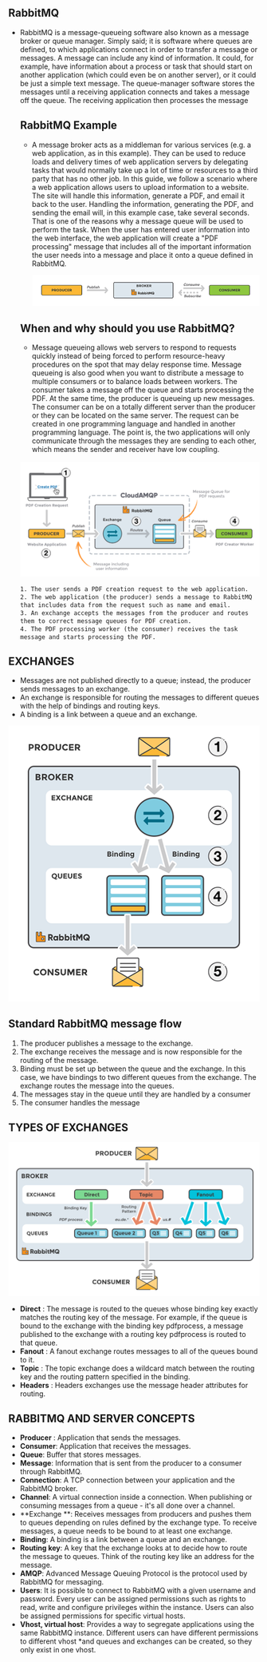 ## RabbitMQ

 * RabbitMQ is a message-queueing software also known as a message broker or queue manager. 
   Simply said; it is software where queues are defined, to which applications connect in order to transfer a message or messages.
   A message can include any kind of information. It could, for example, 
   have information about a process or task that should start on another application (which could even be on another server), 
   or it could be just a simple text message. The queue-manager software stores the messages until a receiving application connects and takes a message off the queue.
   The receiving application then processes the message
   
   
   ## RabbitMQ Example
  
    * A message broker acts as a middleman for various services (e.g. a web application, as in this example). They can be used to reduce loads and delivery times       of web application servers by delegating tasks that would normally take up a lot of time or resources to a third party that has no other job.
      In this guide, we follow a scenario where a web application allows users to upload information to a website. The site will handle this information, generate       a PDF, and email it back to the user. Handling the information, generating the PDF, and sending the email will, in this example case, take several seconds.       That is one of the reasons why a message queue will be used to perform the task.
      When the user has entered user information into the web interface, the web application will create a "PDF processing" message that includes all of the             important information the user needs into a message and place it onto a queue defined in RabbitMQ.
      
      <img src="/images/workflow-rabbitmq.png?raw=true" alt="workflow-rabbitmq">
      
    ## When and why should you use RabbitMQ?
     * Message queueing allows web servers to respond to requests quickly instead of being forced to perform resource-heavy procedures on the spot that may delay       response time. Message queueing is also good when you want to distribute a message to multiple consumers or to balance loads between workers.
      The consumer takes a message off the queue and starts processing the PDF. At the same time, the producer is queueing up new messages. The consumer can be on       a totally different server than the producer or they can be located on the same server. The request can be created in one programming language and handled         in another programming language. The point is, the two applications will only communicate through the messages they are sending to each other, which means         the sender and receiver have low coupling.
      </br>
      <img src="/images/rabbitmq-beginners-updated.png" alt="rabbitmq-beginners-updated" width="900">
      </br>
      
      
      
       1. The user sends a PDF creation request to the web application.
       2. The web application (the producer) sends a message to RabbitMQ that includes data from the request such as name and email.
       3. An exchange accepts the messages from the producer and routes them to correct message queues for PDF creation.
       4. The PDF processing worker (the consumer) receives the task message and starts processing the PDF.


## EXCHANGES
  * Messages are not published directly to a queue; instead, the producer sends messages to an exchange. 
  * An exchange is responsible for routing the messages to different queues with the help of bindings and routing keys.
  * A binding is a link between a queue and an exchange.

<img src="/images/exchanges-bidings-routing-keys.png?raw=true" alt="exchanges-bidings-routing-keys">

## Standard RabbitMQ message flow
 1. The producer publishes a message to the exchange.
 2. The exchange receives the message and is now responsible for the routing of the message.
 3. Binding must be set up between the queue and the exchange. In this case, we have bindings to two different queues from the exchange. The exchange routes the message into the queues.
 4. The messages stay in the queue until they are handled by a consumer
 5. The consumer handles the message

## TYPES OF EXCHANGES
  
<img src="/images/exchanges-topic-fanout-direct.png?raw=true" alt="exchanges-topic-fanout-direct">

 * **Direct** : The message is routed to the queues whose binding key exactly matches the routing key of the message. For example, if the queue is bound to the exchange with the binding key pdfprocess, a message published to the exchange with a routing key pdfprocess is routed to that queue.
 * **Fanout** : A fanout exchange routes messages to all of the queues bound to it. 
 * **Topic** : The topic exchange does a wildcard match between the routing key and the routing pattern specified in the binding. 
 * **Headers** : Headers exchanges use the message header attributes for routing. 

## RABBITMQ AND SERVER CONCEPTS 
* **Producer** : Application that sends the messages.
* **Consumer**: Application that receives the messages.
* **Queue**: Buffer that stores messages.
* **Message**: Information that is sent from the producer to a consumer through RabbitMQ.
* **Connection**: A TCP connection between your application and the RabbitMQ broker.
* **Channel**: A virtual connection inside a connection. When publishing or consuming messages from a queue - it's all done over a channel.
* **Exchange **: Receives messages from producers and pushes them to queues depending on rules defined by the exchange type. To receive messages, a queue needs to be bound to at least one exchange.
* **Binding**: A binding is a link between a queue and an exchange.
* **Routing key**: A key that the exchange looks at to decide how to route the message to queues. Think of the routing key like an address for the message.
* **AMQP**: Advanced Message Queuing Protocol is the protocol used by RabbitMQ for messaging.
* **Users**: It is possible to connect to RabbitMQ with a given username and password. Every user can be assigned permissions such as rights to read, write and configure privileges within the instance. Users can also be assigned permissions for specific virtual hosts.
* **Vhost, virtual host**: Provides a way to segregate applications using the same RabbitMQ instance. Different users can have different permissions to different vhost *and queues and exchanges can be created, so they only exist in one vhost.

 
 
  


